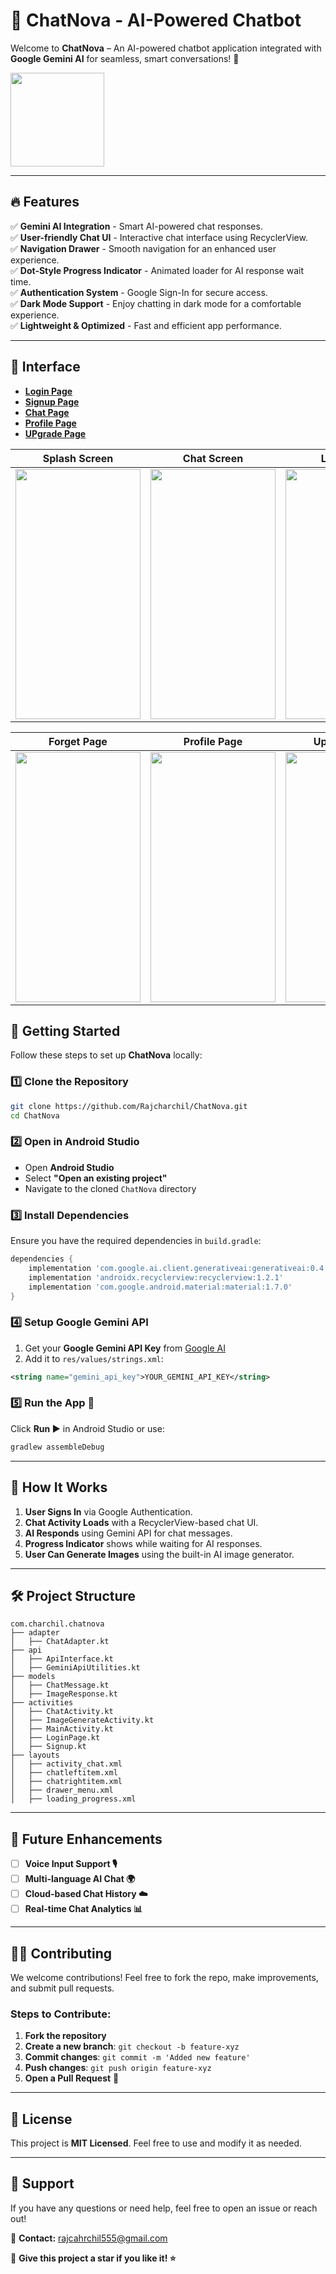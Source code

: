 # 🌟 ChatNova - AI-Powered Chatbot

Welcome to **ChatNova** – An AI-powered chatbot application integrated with **Google Gemini AI** for seamless, smart conversations! 🚀

<img src="https://github.com/user-attachments/assets/c9fe87c6-f2c2-4b74-9c45-fab770a8423f" width="150">

---

## 🔥 Features

✅ **Gemini AI Integration** - Smart AI-powered chat responses.  
✅ **User-friendly Chat UI** - Interactive chat interface using RecyclerView.  
✅ **Navigation Drawer** - Smooth navigation for an enhanced user experience.  
✅ **Dot-Style Progress Indicator** - Animated loader for AI response wait time.  
✅ **Authentication System** - Google Sign-In for secure access.    
✅ **Dark Mode Support** - Enjoy chatting in dark mode for a comfortable experience.  
✅ **Lightweight & Optimized** - Fast and efficient app performance.  

---

## 📸 Interface

- **[Login Page](#)**  
- **[Signup Page](#)**  
- **[Chat Page](#)**  
- **[Profile Page](#)**  
- **[UPgrade Page](#)**  

| Splash Screen | Chat Screen | Login Page | SignUp Page |
|--------------|------------|------------|------------|
| <img src="https://github.com/user-attachments/assets/ce5c90da-084a-4754-8bc1-f09c4c186a2f" width="200" height="400"> | <img src="https://github.com/user-attachments/assets/63a2293e-be91-4579-a19c-af436aea23d5" width="200" height="400"> | <img src="https://github.com/user-attachments/assets/f163bb5a-be6a-42d7-9f03-9894a31d5bea" width="200" height="400"> | <img src="https://github.com/user-attachments/assets/b78d011c-824d-45c8-a3a5-e8ecf66f9a3d" width="200" height="400"> |

| Forget Page | Profile Page | Upgrade Page |
|------------|------------|------------|
| <img src="https://github.com/user-attachments/assets/8ca26856-38cd-4f2e-b491-27423e816cdf" width="200" height="400"> | <img src="https://github.com/user-attachments/assets/be9255ab-1c6c-4c66-a6d4-0b7735ecb151" width="200" height="400"> | <img src="https://github.com/user-attachments/assets/56f2a761-5f41-43a3-b990-df71d9cc2403" width="200" height="400"> |




## 🚀 Getting Started

Follow these steps to set up **ChatNova** locally:

### 1️⃣ Clone the Repository

```bash
git clone https://github.com/Rajcharchil/ChatNova.git
cd ChatNova
```

### 2️⃣ Open in Android Studio

- Open **Android Studio**
- Select **"Open an existing project"**
- Navigate to the cloned `ChatNova` directory

### 3️⃣ Install Dependencies

Ensure you have the required dependencies in `build.gradle`:

```gradle
dependencies {
    implementation 'com.google.ai.client.generativeai:generativeai:0.4.0' // Gemini AI
    implementation 'androidx.recyclerview:recyclerview:1.2.1'
    implementation 'com.google.android.material:material:1.7.0'
}
```

### 4️⃣ Setup Google Gemini API

1. Get your **Google Gemini API Key** from [Google AI](https://ai.google.com/)
2. Add it to `res/values/strings.xml`:

```xml
<string name="gemini_api_key">YOUR_GEMINI_API_KEY</string>
```

### 5️⃣ Run the App 🎉

Click **Run ▶️** in Android Studio or use:

```bash
gradlew assembleDebug
```

---

## 🎯 How It Works

1. **User Signs In** via Google Authentication.  
2. **Chat Activity Loads** with a RecyclerView-based chat UI.  
3. **AI Responds** using Gemini API for chat messages.  
4. **Progress Indicator** shows while waiting for AI responses.  
5. **User Can Generate Images** using the built-in AI image generator.  

---

## 🛠 Project Structure

```
com.charchil.chatnova
├── adapter
│   ├── ChatAdapter.kt
├── api
│   ├── ApiInterface.kt
│   ├── GeminiApiUtilities.kt
├── models
│   ├── ChatMessage.kt
│   ├── ImageResponse.kt
├── activities
│   ├── ChatActivity.kt
│   ├── ImageGenerateActivity.kt
│   ├── MainActivity.kt
│   ├── LoginPage.kt
│   ├── Signup.kt
├── layouts
│   ├── activity_chat.xml
│   ├── chatleftitem.xml
│   ├── chatrightitem.xml
│   ├── drawer_menu.xml
│   ├── loading_progress.xml
```

---

## 📌 Future Enhancements

- [ ] **Voice Input Support 🎙️**  
- [ ] **Multi-language AI Chat 🌍**  
- [ ] **Cloud-based Chat History ☁️**  
- [ ] **Real-time Chat Analytics 📊**  

---

## 👨‍💻 Contributing

We welcome contributions! Feel free to fork the repo, make improvements, and submit pull requests.

### **Steps to Contribute:**

1. **Fork the repository**
2. **Create a new branch**: `git checkout -b feature-xyz`
3. **Commit changes**: `git commit -m 'Added new feature'`
4. **Push changes**: `git push origin feature-xyz`
5. **Open a Pull Request** 🚀

---

## 📜 License

This project is **MIT Licensed**. Feel free to use and modify it as needed.

---

## 🙌 Support

If you have any questions or need help, feel free to open an issue or reach out!

📧 **Contact:** rajcahrchil555@gmail.com

🌟 **Give this project a star if you like it! ⭐**
